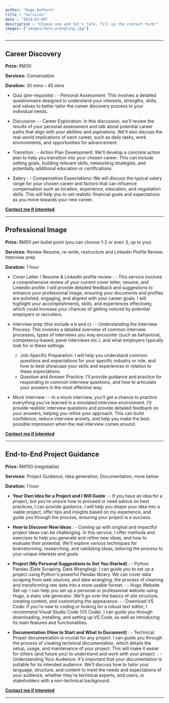 ```yaml
---
author: "Hugo Authors"
title : "Services"
date : "2019-03-09"
description : "Choose one and let's talk, fill up the contact form!"
images: ["images/data_wrangling.jpg"]
---
```

---
## Career Discovery

**Price:** RM30

**Services:** Conversation

**Duration:** 30 mins – 45 mins

- Quiz (pre-requisite)
  : - Personal Assessment: This involves a detailed questionnaire designed to understand your interests, strengths, skills, and values to better tailor the career discovery process to your individual needs.
  

- Discussion
  : - Career Exploration: In this discussion, we'll review the results of your personal assessment and talk about potential career paths that align with your abilities and aspirations. We'll also discuss the real-world implications of each career, such as daily tasks, work environments, and opportunities for advancement.
  

- Transition
  : - Action Plan Development: We'll develop a concrete action plan to help you transition into your chosen career. This can include setting goals, building relevant skills, networking strategies, and potentially additional education or certifications.

- Salary
  : - Compensation Expectations: We will discuss the typical salary range for your chosen career and factors that can influence compensation such as location, experience, education, and negotiation skills. This will help you to set realistic financial goals and expectations as you move towards your new career.
  
  
   

**[Contact me if intereted](/message_me/)**

---


## Professional Image

**Price:** RM50 per bullet point (you can choose 1-2 or even 3, up to you)

**Services:** Review Resume, re-write, restructure and Linkedin Profile Review. Interview prep 

**Duration:** 1 hour

- Cover Letter / Resume & LinkedIn profile review
  : - This service involves a comprehensive review of your current cover letter, resume, and LinkedIn profile. I will provide detailed feedback and suggestions to enhance your professional image, ensuring your documents and profiles are polished, engaging, and aligned with your career goals. I will highlight your accomplishments, skills, and experiences effectively, which could increase your chances of getting noticed by potential employers or recruiters.


- Interview prep (this include a b and c)
  : - Understanding the Interview Process: This involves a detailed overview of common interview processes, types of interviews you may encounter (such as behavioral, competency-based, panel interviews etc.), and what employers typically look for in these settings.
    - Job-Specific Preparation: I will help you understand common questions and expectations for your specific industry or role, and how to best showcase your skills and experiences in relation to these expectations.
    - Question and Answer Practice: I'll provide guidance and practice for responding to common interview questions, and how to articulate your answers in the most effective way.

- Mock Interview
  : - In a mock interview, you'll get a chance to practice everything you've learned in a simulated interview environment. I'll provide realistic interview questions and provide detailed feedback on your answers, helping you refine your approach. This can build confidence, reduce interview anxiety, and help you make the best possible impression when the real interview comes around.

**[Contact me if intereted](/message_me/)**

---
## End-to-End Project Guidance


**Price:** RM150 (negotiable)

**Services:** Project Guidance, Idea generation, Documentation, more below 

**Duration:** 1 hour

- **Your Own Idea for a Project and I Will Guide**
  : - If you have an idea for a project, but you're unsure how to proceed or need advice on best practices, I can provide guidance. I will help you shape your idea into a viable project, offer tips and insights based on my experience, and guide you through the process, ensuring your project is a success.
  
- **How to Discover New Ideas**
  : - Coming up with original and impactful project ideas can be challenging. In this service, I offer methods and exercises to help you generate and refine new ideas, and how to evaluate their potential. We'll explore various techniques for brainstorming, researching, and validating ideas, tailoring the process to your unique interests and goals.
  
- **Project (My Personal Suggestions to Get You Started)**
  : - Python Pandas (Data Scraping, Data Wrangling): I can guide you to set up a project using Python's powerful Pandas library. We can cover data scraping from web sources, and data wrangling, the process of cleaning and transforming raw data into a more usable format.
  : - Hugo Website Set-up: I can help you set up a personal or professional website using Hugo, a static site generator. We'll go over the basics of site structure, creating content, and customizing the appearance.
  : - Download VS Code: If you're new to coding or looking for a robust text editor, I recommend Visual Studio Code (VS Code). I can guide you through downloading, installing, and setting up VS Code, as well as introducing its main features and functionalities.

- **Documentation (How to Start and What to Document)**
  : - Technical: Proper documentation is crucial for any project. I can guide you through the process of creating technical documentation, which details the setup, usage, and maintenance of your project. This will make it easier for others (and future you) to understand and work with your project.
  : - Understanding Your Audience: It's important that your documentation is suitable for its intended audience. We'll discuss how to tailor your language, structure, and content to meet the needs and expectations of your audience, whether they're technical experts, end users, or stakeholders with a non-technical background.



**[Contact me if intereted](/message_me/)**

---



